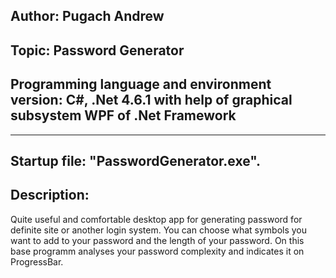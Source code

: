 ## Author: Pugach Andrew

## Topic: Password Generator

## Programming language and environment version: C#, .Net 4.6.1 with help of graphical subsystem WPF of .Net Framework
___________________________________________________________

## Startup file: "PasswordGenerator.exe".

## Description:
Quite useful and comfortable desktop app for generating password for definite site or another login system. You can choose what symbols you want to add to your password and the length of your password. On this base programm analyses your password complexity and indicates it on ProgressBar.
